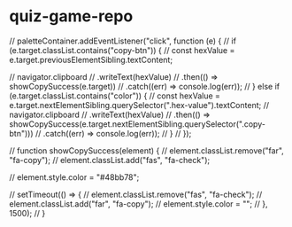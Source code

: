 # quiz-game-repo


// paletteContainer.addEventListener("click", function (e) {
//   if (e.target.classList.contains("copy-btn")) {
//     const hexValue = e.target.previousElementSibling.textContent;

//     navigator.clipboard
//       .writeText(hexValue)
//       .then(() => showCopySuccess(e.target))
//       .catch((err) => console.log(err));
//   } else if (e.target.classList.contains("color")) {
//     const hexValue = e.target.nextElementSibling.querySelector(".hex-value").textContent;
//     navigator.clipboard
//       .writeText(hexValue)
//       .then(() => showCopySuccess(e.target.nextElementSibling.querySelector(".copy-btn")))
//       .catch((err) => console.log(err));
//   }
// });

// function showCopySuccess(element) {
//   element.classList.remove("far", "fa-copy");
//   element.classList.add("fas", "fa-check");

//   element.style.color = "#48bb78";

//   setTimeout(() => {
//     element.classList.remove("fas", "fa-check");
//     element.classList.add("far", "fa-copy");
//     element.style.color = "";
//   }, 1500);
// }